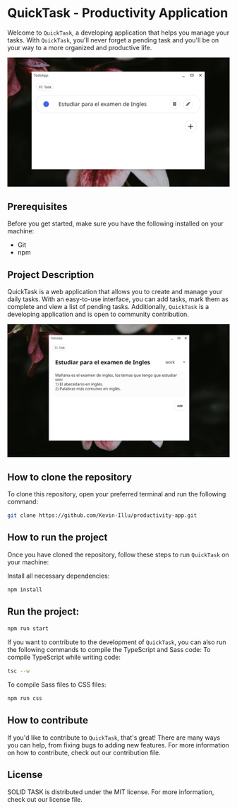 # QuickTask - Productivity Application

Welcome to `QuickTask`, a developing application that helps you manage your tasks. With `QuickTask`, you'll never forget a pending task and you'll be on your way to a more organized and productive life.

![TodoApp](./images/todoList.PNG)

## Prerequisites

Before you get started, make sure you have the following installed on your machine:

- Git
- npm

## Project Description

QuickTask is a web application that allows you to create and manage your daily tasks. With an easy-to-use interface, you can add tasks, mark them as complete and view a list of pending tasks. Additionally, `QuickTask` is a developing application and is open to community contribution.

![Add a Task](./images/addTask.PNG)

## How to clone the repository

To clone this repository, open your preferred terminal and run the following command:

```bash
git clone https://github.com/Kevin-Illu/productivity-app.git
```

## How to run the project

Once you have cloned the repository, follow these steps to run `QuickTask` on your machine:

Install all necessary dependencies:

```bash
npm install
```

## Run the project:

```bash
npm run start
```

If you want to contribute to the development of `QuickTask`, you can also run the following commands to compile the TypeScript and Sass code:
To compile TypeScript while writing code:

```bash
tsc --w
```

To compile Sass files to CSS files:

```bash
npm run css
```

## How to contribute

If you'd like to contribute to `QuickTask`, that's great! There are many ways you can help, from fixing bugs to adding new features. For more information on how to contribute, check out our contribution file.

## License

SOLID TASK is distributed under the MIT license. For more information, check out our license file.
